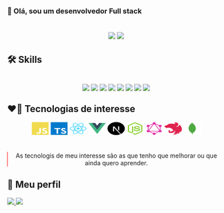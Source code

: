 ### 👋 Olá, sou um desenvolvedor Full stack

#

<div align="center"> 
  <a href = "mailto:erickcorreia727@gmail.com"><img src="https://img.shields.io/badge/Gmail-D14836?style=for-the-badge&logo=gmail&logoColor=white" target="_blank"></a>
  <a href="https://www.linkedin.com/in/erik-correia-724149192" target="_blank"><img src="https://img.shields.io/badge/-LinkedIn-%230077B5?style=for-the-badge&logo=linkedin&logoColor=white" target="_blank"></a> 
</div>

## 🛠️ Skills

<div align="center" style="display: inline_block"><br>

 <img align="center" src="https://img.shields.io/badge/HTML5-E34F26?style=for-the-badge&logo=html5&logoColor=white">
  
 <img align="center" src="https://img.shields.io/badge/CSS3-1572B6?style=for-the-badge&logo=css3&logoColor=white">
      
 <img align="center" src="https://img.shields.io/badge/JavaScript-323330?style=for-the-badge&logo=javascript&logoColor=F7DF1E">
  
 <img align="center" src="https://img.shields.io/badge/Sass-CC6699?style=for-the-badge&logo=sass&logoColor=white">
  
 <img align="center" src="https://img.shields.io/badge/React-20232A?style=for-the-badge&logo=react&logoColor=61DAFB">

 <img align="center" src="https://img.shields.io/badge/next.js-000000?style=for-the-badge&logo=nextdotjs&logoColor=white">
  
 <img align="center" src="https://img.shields.io/badge/PHP-777BB4?style=for-the-badge&logo=php&logoColor=white">
  
 <img align="center" src="https://img.shields.io/badge/MySQL-blue?style=for-the-badge&logo=mysql&logoColor=white">
</div>


## ❤📖 Tecnologias de interesse

<div align="center">
   <img align="center" alt="Erik-js" height="30" width="40" src="https://raw.githubusercontent.com/devicons/devicon/master/icons/javascript/javascript-plain.svg">
   <img align="center" alt="Erik-typescript" height="30" width="40" src="https://raw.githubusercontent.com/devicons/devicon/master/icons/typescript/typescript-original.svg"> 
   <img align="center" alt="Erik-react" height="30" width="40" src="https://raw.githubusercontent.com/devicons/devicon/master/icons/react/react-original.svg">
   <img align="center" alt="Erik-vue" height="30" width="40" src="https://raw.githubusercontent.com/devicons/devicon/master/icons/vuejs/vuejs-original.svg">
   <img align="center" alt="Erik-nextjs" height="30" width="40" src="https://raw.githubusercontent.com/devicons/devicon/master/icons/nextjs/nextjs-original.svg"> 
   <img align="center" alt="Erik-nodejs" height="30" width="40" src="https://raw.githubusercontent.com/devicons/devicon/master/icons/nodejs/nodejs-plain.svg">
   <img align="center" alt="Erik-graphql" height="30" width="40" src="https://raw.githubusercontent.com/devicons/devicon/master/icons/graphql/graphql-plain.svg">
   <img align="center" alt="Erik-webpack" height="30" width="40" src="https://raw.githubusercontent.com/devicons/devicon/master/icons/nestjs/nestjs-plain.svg">  
   <img align="center" alt="Erik-webpack" height="30" width="40" src="https://raw.githubusercontent.com/devicons/devicon/master/icons/mongodb/mongodb-plain.svg">
</div>

#

 <p align="center" style="border-left: 1px solid red;"> As tecnologis de meu interesse são as que tenho que melhorar ou que ainda quero aprender.</p>

## 🚀 Meu perfil

 <div>
  <a href="https://github.com/ErikCorreia">
  <img height="180em" src="https://github-readme-stats.vercel.app/api?username=ErikCorreia&show_icons=true&theme=slateorange&include_all_commits=true&count_private=true"/>
  <img height="180em" src="https://github-readme-stats.vercel.app/api/top-langs/?username=ErikCorreia&layout=compact&langs_count=16&theme=slateorange "/>
</div> 
